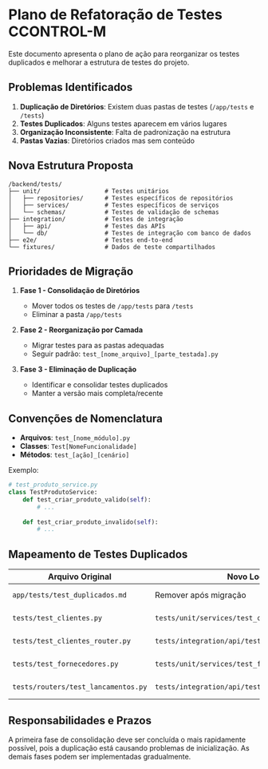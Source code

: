 # Plano de Refatoração de Testes CCONTROL-M

Este documento apresenta o plano de ação para reorganizar os testes duplicados e melhorar a estrutura de testes do projeto.

## Problemas Identificados

1. **Duplicação de Diretórios**: Existem duas pastas de testes (`/app/tests` e `/tests`)
2. **Testes Duplicados**: Alguns testes aparecem em vários lugares
3. **Organização Inconsistente**: Falta de padronização na estrutura
4. **Pastas Vazias**: Diretórios criados mas sem conteúdo

## Nova Estrutura Proposta

```
/backend/tests/
├── unit/                  # Testes unitários
│   ├── repositories/      # Testes específicos de repositórios  
│   ├── services/          # Testes específicos de serviços
│   └── schemas/           # Testes de validação de schemas
├── integration/           # Testes de integração
│   ├── api/               # Testes das APIs
│   └── db/                # Testes de integração com banco de dados
├── e2e/                   # Testes end-to-end
└── fixtures/              # Dados de teste compartilhados
```

## Prioridades de Migração

1. **Fase 1 - Consolidação de Diretórios**
   - Mover todos os testes de `/app/tests` para `/tests`
   - Eliminar a pasta `/app/tests`

2. **Fase 2 - Reorganização por Camada**
   - Migrar testes para as pastas adequadas
   - Seguir padrão: `test_[nome_arquivo]_[parte_testada].py`

3. **Fase 3 - Eliminação de Duplicação**
   - Identificar e consolidar testes duplicados
   - Manter a versão mais completa/recente

## Convenções de Nomenclatura

- **Arquivos**: `test_[nome_módulo].py`
- **Classes**: `Test[NomeFuncionalidade]`
- **Métodos**: `test_[ação]_[cenário]`

Exemplo:
```python
# test_produto_service.py
class TestProdutoService:
    def test_criar_produto_valido(self):
        # ...
    
    def test_criar_produto_invalido(self):
        # ...
```

## Mapeamento de Testes Duplicados

| Arquivo Original | Novo Local | Observações |
|------------------|------------|-------------|
| `app/tests/test_duplicados.md` | Remover após migração | Documento de análise |
| `tests/test_clientes.py` | `tests/unit/services/test_cliente_service.py` | Migrar testes unitários |
| `tests/test_clientes_router.py` | `tests/integration/api/test_cliente_api.py` | Migrar testes de API |
| `tests/test_fornecedores.py` | `tests/unit/services/test_fornecedor_service.py` | Migrar testes unitários |
| `tests/routers/test_lancamentos.py` | `tests/integration/api/test_lancamento_api.py` | Migrar testes de API |

## Responsabilidades e Prazos

A primeira fase de consolidação deve ser concluída o mais rapidamente possível, pois a duplicação está causando problemas de inicialização. As demais fases podem ser implementadas gradualmente. 